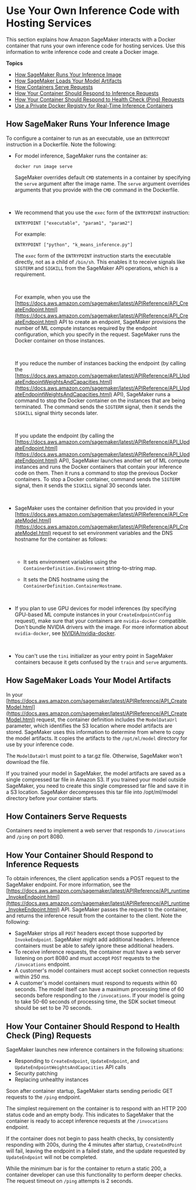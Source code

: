 # Use Your Own Inference Code with Hosting Services<a name="your-algorithms-inference-code"></a>

This section explains how Amazon SageMaker interacts with a Docker container that runs your own inference code for hosting services\. Use this information to write inference code and create a Docker image\. 

**Topics**
+ [How SageMaker Runs Your Inference Image](#your-algorithms-inference-code-run-image)
+ [How SageMaker Loads Your Model Artifacts](#your-algorithms-inference-code-load-artifacts)
+ [How Containers Serve Requests](#your-algorithms-inference-code-how-containe-serves-requests)
+ [How Your Container Should Respond to Inference Requests](#your-algorithms-inference-code-container-response)
+ [How Your Container Should Respond to Health Check \(Ping\) Requests](#your-algorithms-inference-algo-ping-requests)
+ [Use a Private Docker Registry for Real\-Time Inference Containers](your-algorithms-containers-inference-private.md)

## How SageMaker Runs Your Inference Image<a name="your-algorithms-inference-code-run-image"></a>

To configure a container to run as an executable, use an `ENTRYPOINT` instruction in a Dockerfile\. Note the following: 
+ For model inference, SageMaker runs the container as:

  ```
  docker run image serve
  ```

  SageMaker overrides default `CMD` statements in a container by specifying the `serve` argument after the image name\. The `serve` argument overrides arguments that you provide with the `CMD` command in the Dockerfile\.

   
+ We recommend that you use the `exec` form of the `ENTRYPOINT` instruction:

  ```
  ENTRYPOINT ["executable", "param1", "param2"]
  ```

  For example:

  ```
  ENTRYPOINT ["python", "k_means_inference.py"]
  ```

  The `exec` form of the `ENTRYPOINT` instruction starts the executable directly, not as a child of `/bin/sh`\. This enables it to receive signals like `SIGTERM` and `SIGKILL` from the SageMaker API operations, which is a requirement\. 

   

  For example, when you use the [https://docs.aws.amazon.com/sagemaker/latest/APIReference/API_CreateEndpoint.html](https://docs.aws.amazon.com/sagemaker/latest/APIReference/API_CreateEndpoint.html) API to create an endpoint, SageMaker provisions the number of ML compute instances required by the endpoint configuration, which you specify in the request\. SageMaker runs the Docker container on those instances\. 

   

  If you reduce the number of instances backing the endpoint \(by calling the [https://docs.aws.amazon.com/sagemaker/latest/APIReference/API_UpdateEndpointWeightsAndCapacities.html](https://docs.aws.amazon.com/sagemaker/latest/APIReference/API_UpdateEndpointWeightsAndCapacities.html) API\), SageMaker runs a command to stop the Docker container on the instances that are being terminated\. The command sends the `SIGTERM` signal, then it sends the `SIGKILL` signal thirty seconds later\.

   

  If you update the endpoint \(by calling the [https://docs.aws.amazon.com/sagemaker/latest/APIReference/API_UpdateEndpoint.html](https://docs.aws.amazon.com/sagemaker/latest/APIReference/API_UpdateEndpoint.html) API\), SageMaker launches another set of ML compute instances and runs the Docker containers that contain your inference code on them\. Then it runs a command to stop the previous Docker containers\. To stop a Docker container, command sends the `SIGTERM` signal, then it sends the `SIGKILL` signal 30 seconds later\. 

   
+ SageMaker uses the container definition that you provided in your [https://docs.aws.amazon.com/sagemaker/latest/APIReference/API_CreateModel.html](https://docs.aws.amazon.com/sagemaker/latest/APIReference/API_CreateModel.html) request to set environment variables and the DNS hostname for the container as follows:

   
  + It sets environment variables using the `ContainerDefinition.Environment` string\-to\-string map\.
  + It sets the DNS hostname using the `ContainerDefinition.ContainerHostname`\.

     
+ If you plan to use GPU devices for model inferences \(by specifying GPU\-based ML compute instances in your `CreateEndpointConfig` request\), make sure that your containers are `nvidia-docker` compatible\. Don't bundle NVIDIA drivers with the image\. For more information about `nvidia-docker`, see [NVIDIA/nvidia\-docker](https://github.com/NVIDIA/nvidia-docker)\. 

   
+ You can't use the `tini` initializer as your entry point in SageMaker containers because it gets confused by the `train` and `serve` arguments\.

  

## How SageMaker Loads Your Model Artifacts<a name="your-algorithms-inference-code-load-artifacts"></a>

In your [https://docs.aws.amazon.com/sagemaker/latest/APIReference/API_CreateModel.html](https://docs.aws.amazon.com/sagemaker/latest/APIReference/API_CreateModel.html) request, the container definition includes the `ModelDataUrl` parameter, which identifies the S3 location where model artifacts are stored\. SageMaker uses this information to determine from where to copy the model artifacts\. It copies the artifacts to the `/opt/ml/model` directory for use by your inference code\.

The `ModelDataUrl` must point to a tar\.gz file\. Otherwise, SageMaker won't download the file\. 

If you trained your model in SageMaker, the model artifacts are saved as a single compressed tar file in Amazon S3\. If you trained your model outside SageMaker, you need to create this single compressed tar file and save it in a S3 location\. SageMaker decompresses this tar file into /opt/ml/model directory before your container starts\.

## How Containers Serve Requests<a name="your-algorithms-inference-code-how-containe-serves-requests"></a>

Containers need to implement a web server that responds to `/invocations` and `/ping` on port 8080\. 

## How Your Container Should Respond to Inference Requests<a name="your-algorithms-inference-code-container-response"></a>

To obtain inferences, the client application sends a POST request to the SageMaker endpoint\. For more information, see the [https://docs.aws.amazon.com/sagemaker/latest/APIReference/API_runtime_InvokeEndpoint.html](https://docs.aws.amazon.com/sagemaker/latest/APIReference/API_runtime_InvokeEndpoint.html) API\. SageMaker passes the request to the container, and returns the inference result from the container to the client\. Note the following:
+ SageMaker strips all `POST` headers except those supported by `InvokeEndpoint`\. SageMaker might add additional headers\. Inference containers must be able to safely ignore these additional headers\.
+ To receive inference requests, the container must have a web server listening on port 8080 and must accept `POST` requests to the `/invocations` endpoint\. 
+ A customer's model containers must accept socket connection requests within 250 ms\.
+ A customer's model containers must respond to requests within 60 seconds\. The model itself can have a maximum processing time of 60 seconds before responding to the `/invocations`\. If your model is going to take 50\-60 seconds of processing time, the SDK socket timeout should be set to be 70 seconds\.

## How Your Container Should Respond to Health Check \(Ping\) Requests<a name="your-algorithms-inference-algo-ping-requests"></a>



SageMaker launches new inference containers in the following situations:
+ Responding to `CreateEndpoint`, `UpdateEndpoint`, and `UpdateEndpointWeightsAndCapacities` API calls
+ Security patching
+ Replacing unhealthy instances

Soon after container startup, SageMaker starts sending periodic GET requests to the `/ping` endpoint\.

The simplest requirement on the container is to respond with an HTTP 200 status code and an empty body\. This indicates to SageMaker that the container is ready to accept inference requests at the `/invocations` endpoint\.

If the container does not begin to pass health checks, by consistently responding with 200s, during the 4 minutes after startup, `CreateEndPoint` will fail, leaving the endpoint in a failed state, and the update requested by `UpdateEndpoint` will not be completed\.

While the minimum bar is for the container to return a static 200, a container developer can use this functionality to perform deeper checks\. The request timeout on `/ping` attempts is 2 seconds\.